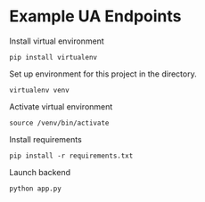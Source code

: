 # Example UA Endpoints

Install virtual environment
```
pip install virtualenv
```

Set up environment for this project in the directory.
```
virtualenv venv
```

Activate virtual environment
```
source /venv/bin/activate
```

Install requirements
```
pip install -r requirements.txt
```

Launch backend
```
python app.py
```

